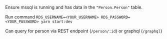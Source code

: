 Ensure mssql is running and has data in the `"Person.Person"` table.

Run command `RDS_USERNAME=<YOUR_USERNAME> RDS_PASSWORD=<YOUR_PASSWORD> yarn start:dev`

Can query for person via REST endpoint (`/person/:id`) or graphql (`/graphql`)
